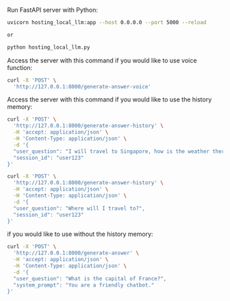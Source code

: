 Run FastAPI server with Python:
```bash
uvicorn hosting_local_llm:app --host 0.0.0.0 --port 5000 --reload

or 

python hosting_local_llm.py
```

Access the server with this command if you would like to use voice function:

```bash
curl -X 'POST' \
  'http://127.0.0.1:8000/generate-answer-voice'
```

Access the server with this command if you would like to use the history memory:
```bash
curl -X 'POST' \
  'http://127.0.0.1:8000/generate-answer-history' \
  -H 'accept: application/json' \
  -H 'Content-Type: application/json' \
  -d '{
  "user_question": "I will travel to Singapore, how is the weather there?",
  "session_id": "user123"
}'

curl -X 'POST' \
  'http://127.0.0.1:8000/generate-answer-history' \
  -H 'accept: application/json' \
  -H 'Content-Type: application/json' \
  -d '{
  "user_question": "Where will I travel to?",
  "session_id": "user123"
}'
```

if you would like to use without the history memory:

```bash
curl -X 'POST' \
  'http://127.0.0.1:8000/generate-answer' \
  -H 'accept: application/json' \
  -H 'Content-Type: application/json' \
  -d '{
  "user_question": "What is the capital of France?",
  "system_prompt": "You are a friendly chatbot."
}'

```